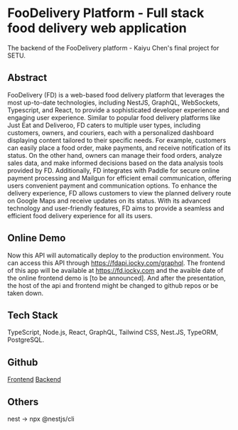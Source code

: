 # FooDelivery Platform - Full stack food delivery web application
The backend of the FooDelivery platform - Kaiyu Chen's final project for SETU.

## Abstract
FooDelivery (FD) is a web-based food delivery platform that leverages the most up-to-date technologies, including NestJS, GraphQL, WebSockets, Typescript, and React, to provide a sophisticated developer experience and engaging user experience. Similar to popular food delivery platforms like Just Eat and Deliveroo, FD caters to multiple user types, including customers, owners, and couriers, each with a personalized dashboard displaying content tailored to their specific needs. For example, customers can easily place a food order, make payments, and receive notification of its status. On the other hand, owners can manage their food orders, analyze sales data, and make informed decisions based on the data analysis tools provided by FD. Additionally, FD integrates with Paddle for secure online payment processing and Mailgun for efficient email communication, offering users convenient payment and communication options. To enhance the delivery experience, FD allows customers to view the planned delivery route on Google Maps and receive updates on its status. With its advanced technology and user-friendly features, FD aims to provide a seamless and efficient food delivery experience for all its users.

## Online Demo
Now this API will automatically deploy to the production environment. You can access this API through https://fdapi.iocky.com/graphql. The frontend of this app will be available at https://fd.iocky.com and the avaible date of the online frontend demo is [to be announced]. And after the presentation, the host of the api and frontend might be changed to github repos or be taken down.  

## Tech Stack
TypeScript, Node.js, React, GraphQL, Tailwind CSS, Nest.JS, TypeORM, PostgreSQL.  

## Github
[Frontend](https://github.com/cky008/fd-frontend)
[Backend](https://github.com/cky008/fd-backend)

## Others
nest -> npx @nestjs/cli